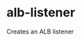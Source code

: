 # alb-listener
Creates an ALB listener

<!-- BEGINNING OF PRE-COMMIT-TERRAFORM DOCS HOOK -->

<!-- END OF PRE-COMMIT-TERRAFORM DOCS HOOK -->
